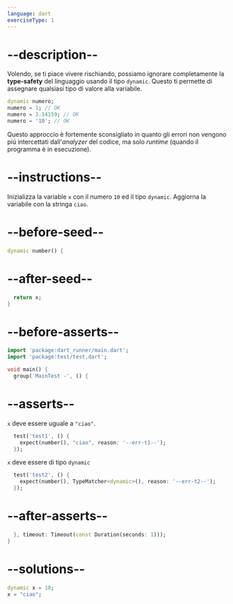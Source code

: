 ```yaml
---
language: dart
exerciseType: 1
---
```


# --description--

Volendo, se ti piace vivere rischiando, possiamo ignorare completamente la __type-safety__ del linguaggio usando il tipo `dynamic`.
Questo ti permette di assegnare qualsiasi tipo di valore alla variabile.

```dart
dynamic numero;
numero = 1; // OK
numero = 3.14159; // OK
numero = '10'; // OK
```

Questo approccio è fortemente sconsigliato in quanto gli errori non vengono piú intercettati dall'_analyzer_ del codice, ma solo _runtime_ (quando il programma è in esecuzione).

# --instructions--

Inizializza la variable `x` con il numero `10` ed il tipo `dynamic`.
Aggiorna la variabile con la stringa `ciao`.

# --before-seed--

```dart
dynamic number() {
```

# --after-seed--

```dart
  return x;
}
```

# --before-asserts--

```dart
import 'package:dart_runner/main.dart';
import 'package:test/test.dart';

void main() {
  group('MainTest -', () {
```

# --asserts--

`x` deve essere uguale a `"ciao"`.

```dart
  test('test1', () {
    expect(number(), "ciao", reason: '--err-t1--');
  });
```

`x` deve essere di tipo `dynamic`

```dart
  test('test2', () {
    expect(number(), TypeMatcher<dynamic>(), reason: '--err-t2--');
  });
```

# --after-asserts--

```dart
  }, timeout: Timeout(const Duration(seconds: 1)));
}
```

# --solutions--

```dart
dynamic x = 10;
x = "ciao";
```
